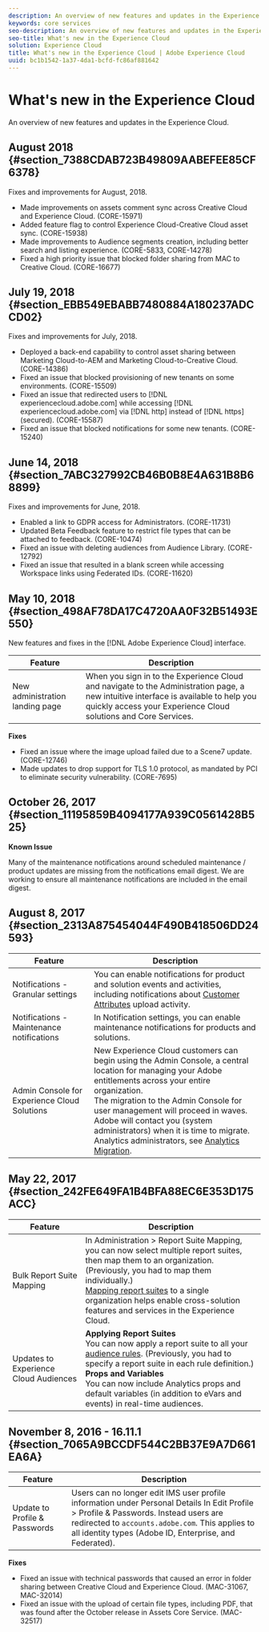 ```yaml
---
description: An overview of new features and updates in the Experience Cloud.
keywords: core services
seo-description: An overview of new features and updates in the Experience Cloud.
seo-title: What's new in the Experience Cloud
solution: Experience Cloud
title: What's new in the Experience Cloud | Adobe Experience Cloud
uuid: bc1b1542-1a37-4da1-bcfd-fc86af881642
---
```


# What's new in the Experience Cloud

An overview of new features and updates in the Experience Cloud.

## August 2018 {#section_7388CDAB723B49809AABEFEE85CF6378}

Fixes and improvements for August, 2018. 

* Made improvements on assets comment sync across Creative Cloud and Experience Cloud. (CORE-15971)
* Added feature flag to control Experience Cloud-Creative Cloud asset sync. (CORE-15938)
* Made improvements to Audience segments creation, including better search and listing experience. (CORE-5833, CORE-14278)
* Fixed a high priority issue that blocked folder sharing from MAC to Creative Cloud. (CORE-16677)

## July 19, 2018 {#section_EBB549EBABB7480884A180237ADCCD02}

Fixes and improvements for July, 2018. 

* Deployed a back-end capability to control asset sharing between Marketing Cloud-to-AEM and Marketing Cloud-to-Creative Cloud. (CORE-14386)
* Fixed an issue that blocked provisioning of new tenants on some environments. (CORE-15509)
* Fixed an issue that redirected users to [!DNL experiencecloud.adobe.com] while accessing [!DNL experiencecloud.adobe.com] via [!DNL http] instead of [!DNL https] (secured). (CORE-15587)
* Fixed an issue that blocked notifications for some new tenants. (CORE-15240)

## June 14, 2018 {#section_7ABC327992CB46B0B8E4A631B8B68899}

Fixes and improvements for June, 2018. 

* Enabled a link to GDPR access for Administrators. (CORE-11731)
* Updated Beta Feedback feature to restrict file types that can be attached to feedback. (CORE-10474)
* Fixed an issue with deleting audiences from Audience Library. (CORE-12792)
* Fixed an issue that resulted in a blank screen while accessing Workspace links using Federated IDs. (CORE-11620)

## May 10, 2018 {#section_498AF78DA17C4720AA0F32B51493E550}

New features and fixes in the [!DNL Adobe Experience Cloud] interface. 

| Feature | Description |
|--- |--- |
|New administration landing page|When you sign in to the Experience Cloud and navigate to the Administration page, a new intuitive interface is available to help you quickly access your Experience Cloud solutions and Core Services.|

**Fixes** 

* Fixed an issue where the image upload failed due to a Scene7 update. (CORE-12746)
* Made updates to drop support for TLS 1.0 protocol, as mandated by PCI to eliminate security vulnerability. (CORE-7695)

## October 26, 2017 {#section_11195859B4094177A939C0561428B525}

**Known Issue** 

Many of the maintenance notifications around scheduled maintenance / product updates are missing from the notifications email digest. We are working to ensure all maintenance notifications are included in the email digest. 

## August 8, 2017 {#section_2313A875454044F490B418506DD24593}

| Feature | Description |
|--- |--- |
|Notifications - Granular settings|You can enable notifications for product and solution events and activities, including notifications about [Customer Attributes](../attributes/attributes.md) upload activity.|
|Notifications - Maintenance notifications|In Notification settings, you can enable maintenance notifications for products and solutions.|
|Admin Console for Experience Cloud Solutions|New Experience Cloud customers can begin using the Admin Console, a central location for managing your Adobe entitlements across your entire organization.<br>The migration to the Admin Console for user management will proceed in waves. Adobe will contact you (system administrators) when it is time to migrate.<br>Analytics administrators, see  [Analytics Migration](https://docs.adobe.com/content/help/en/analytics/admin/user-product-management/user-management/migrate-users/c-migration-tool.html).|

## May 22, 2017 {#section_242FE649FA1B4BFA88EC6E353D175ACC}

| Feature | Description |
|--- |--- |
|Bulk Report Suite Mapping|In  Administration >  Report Suite Mapping, you can now select multiple report suites, then map them to an organization. (Previously, you had to map them individually.)  <br>[Mapping report suites](../core-services/core-services.md) to a single organization helps enable cross-solution features and services in the Experience Cloud.|
|Updates to Experience Cloud Audiences|**Applying Report Suites**<br>You can now apply a report suite to all your [audience rules](../audience-library/t-audience-create.md). (Previously, you had to specify a report suite in each rule definition.) <br>**Props and Variables**<br>You can now include Analytics props and default variables (in addition to eVars and events) in real-time audiences.|

## November 8, 2016 - 16.11.1 {#section_7065A9BCCDF544C2BB37E9A7D661EA6A}

| Feature | Description |
|--- |--- |
|Update to Profile & Passwords|Users can no longer edit IMS user profile information under  Personal Details In  Edit Profile >  Profile & Passwords. Instead users are redirected to `accounts.adobe.com`. This applies to all identity types (Adobe ID, Enterprise, and Federated).|

**Fixes** 

* Fixed an issue with technical passwords that caused an error in folder sharing between Creative Cloud and Experience Cloud. (MAC-31067, MAC-32014)
* Fixed an issue with the upload of certain file types, including PDF, that was found after the October release in Assets Core Service. (MAC-32517)
